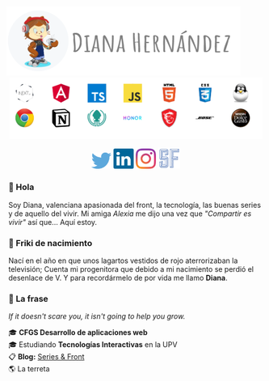 
<p  align="center">
  <img style="margin-left:-50px;" src="https://github.com/DianaIT/DianaIT/blob/master/img/header.PNG" alt="Heade Pic" />
  <br />
    <img src="https://github.com/DianaIT/DianaIT/blob/master/img/stack/stack.PNG" alt="stack" />
</p>
  

<p align="center"><a href="https://twitter/dianait_"><img src="https://github.com/DianaIT/DianaIT/blob/master/img/social/twitter.svg" alt="dianait_" width="40"/></a>
<a href="https://www.linkedin.com/in/dianahernandezsoler/"><img src="https://github.com/DianaIT/DianaIT/blob/master/img/social/linkedin.svg" alt="dianahernandezsoler" width="40"/></a>
<a href="https://instagram.com/dianait"><img src="https://github.com/DianaIT/DianaIT/blob/master/img/social/instagram.svg" alt="dianait" width="40"/></a>
<a href="https://dianait.vercel.app"><img src="https://github.com/DianaIT/DianaIT/blob/master/img/social/SFlogo.PNG" alt="series & Front" width="44"/></a>
</p>

### 👋 Hola
Soy Diana, valenciana apasionada del front, la tecnología, las buenas series y de aquello del vivir. Mi amiga _Alexia_ me dijo una vez que *"Compartir es vivir"* así que... Aquí estoy.

### 🖖 Friki de nacimiento
Nací en el año en que unos lagartos vestidos de rojo aterrorizaban la televisión; Cuenta mi progenitora que debido a mi nacimiento se perdió el desenlace de V. Y para recordármelo de por vida me llamo **Diana**. 

### 📜 La frase
*If it doesn't scare you, it isn't going to help you grow.*

:mortar_board: **CFGS Desarrollo de aplicaciones web**  <br />
:mortar_board: Estudiando **Tecnologías Interactivas** en la UPV <br />
📋 **Blog:** [Series & Front](https://dianait.vercel.app) <br />
:earth_americas: La terreta
